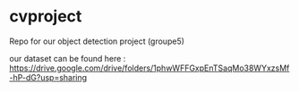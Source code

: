 # cvproject
Repo for our object detection project (groupe5)

our dataset can be found here : https://drive.google.com/drive/folders/1phwWFFGxpEnTSaqMo38WYxzsMf-hP-dG?usp=sharing

